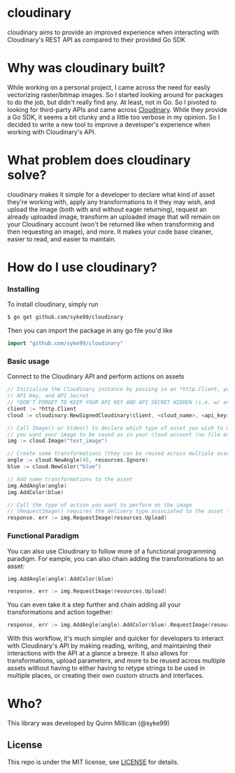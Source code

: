 # cloudinary
cloudinary aims to provide an improved experience when interacting with Cloudinary's REST API as compared to their provided Go SDK

Why was cloudinary built?
====
While working on a personal project, I came across the need for easily vectorizing raster/bitmap images. So I started looking around for packages to do the job, but didn't really find any. At least, not in Go.
So I pivoted to looking for third-party APIs and came across [Cloudinary](https://cloudinary.com/). While they provide a Go SDK, it seems a bit clunky and a little too verbose in my opinion. So I decided to
write a new tool to improve a developer's experience when working with Cloudinary's API.

What problem does cloudinary solve?
=====
cloudinary makes it simple for a developer to declare what kind of asset they're working with, apply any transformations to it they may wish, and upload the image (both with and without eager returning),
request an already uploaded image, transform an uploaded image that will remain on your Cloudinary account (won't be returned like when transforming and then requesting an image), and more. It makes
your code base cleaner, easier to read, and easier to maintain.



How do I use cloudinary?
====

### Installing
To install cloudinary, simply run

```bash
$ go get github.com/syke99/cloudinary
```

Then you can import the package in any go file you'd like

```go
import "github.com/syke99/cloudinary"
```

### Basic usage

Connect to the Cloudinary API and perform actions on assets

```go
// Initialize the Cloudinary instance by passing in an *http.Client, your Cloudinary cloud name,
// API Key, and API Secret
// *DON'T FORGET TO KEEP YOUR API KEY AND API SECRET HIDDEN (i.e. w/ environment variables)*
client := *http.Client
cloud := cloudinary.NewSignedCloudinary(client, <cloud_name>, <api_key>, <api_secret>)

// Call Image() or Video() to declare which type of asset you wish to work with, along with the name that
// you want your image to be saved as in your cloud account (no file extension needed)
img := cloud.Image("test_image")

// Create some transformations (they can be reused across multiple assets)
angle := cloud.NewAngle(45, resources.Ignore)
blue := cloud.NewColor("blue")

// Add some transformations to the asset
img.AddAngle(angle)
img.AddColor(blue)

// Call the type of action you want to perform on the image
// (RequestImage() requires the delivery type associated to the asset to be passed in)
response, err := img.RequestImage(resources.Upload)
```

### Functional Paradigm

You can also use Cloudinary to follow more of a functional programming paradigm. For
eample, you can also chain adding the transformations to an asset:

```go
img.AddAngle(angle).AddColor(blue)

response, err := img.RequestImage(resources.Upload)
```

You can even take it a step further and chain adding all your transformations and action together:

```go
response, err := img.AddAngle(angle).AddColor(blue).RequestImage(resources.Upload)
```


With this workflow, it's much simpler and quicker for developers to interact with Cloudinary's API by making reading, writing, and maintaining their interactions with the API at a glance a breeze. It also allows
for transformations, upload parameters, and more to be reused across multiple assets without having to either having to retype strings to be used in multiple places, or creating their own custom structs and
interfaces.


Who?
====

This library was developed by Quinn Millican (@syke99)


## License

This repo is under the MIT license, see [LICENSE](LICENSE) for details.